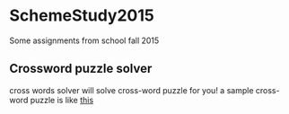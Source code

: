 # SchemeStudy2015
Some assignments from school fall 2015

## Crossword puzzle solver
cross words solver will solve cross-word puzzle for you!
a sample cross-word puzzle is like [this](https://www.boatloadpuzzles.com/playcrossword)
